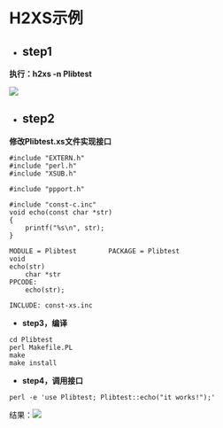 # H2XS示例

* ## **step1**

**执行：h2xs -n Plibtest**

![](/assets/perl-h2xs-step1.png)

* ## **step2**

**修改Plibtest.xs文件实现接口**

```
#include "EXTERN.h"
#include "perl.h"
#include "XSUB.h"

#include "ppport.h"

#include "const-c.inc"
void echo(const char *str)
{
    printf("%s\n", str);
}

MODULE = Plibtest        PACKAGE = Plibtest        
void 
echo(str)
    char *str
PPCODE:
    echo(str);

INCLUDE: const-xs.inc
```

* **step3，编译**

```
cd Plibtest
perl Makefile.PL
make
make install
```

* **step4，调用接口**

```
perl -e 'use Plibtest; Plibtest::echo("it works!");'
```

结果：![](/assets/perl-h2xs-step4.png)

